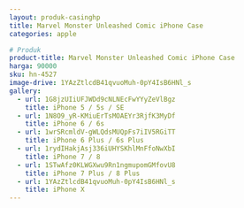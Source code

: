 ```yaml
---
layout: produk-casinghp
title: Marvel Monster Unleashed Comic iPhone Case
categories: apple

# Produk
product-title: Marvel Monster Unleashed Comic iPhone Case
harga: 90000
sku: hn-4527
image-drive: 1YAzZtlcdB41qvuoMuh-0pY4IsB6HNl_s
gallery:
  - url: 1G8jzUIiUFJWDd9cNLNEcFwYYyZeVlBgz
    title: iPhone 5 / 5s / SE
  - url: 1N8O9_yR-KMiuErTsMOAEYr3RjfK3MyDf
    title: iPhone 6 / 6s
  - url: 1wrSRcmldV-gWLQdsMUQpFs7iIV5RGiTT
    title: iPhone 6 Plus / 6s Plus
  - url: 1rydIHakjAsj336iUHYSKhlMnFfoNwXbI
    title: iPhone 7 / 8
  - url: 1STwAfz0KLWGXwu9Rn1ngmupomGMfovU8
    title: iPhone 7 Plus / 8 Plus
  - url: 1YAzZtlcdB41qvuoMuh-0pY4IsB6HNl_s
    title: iPhone X
---
```


